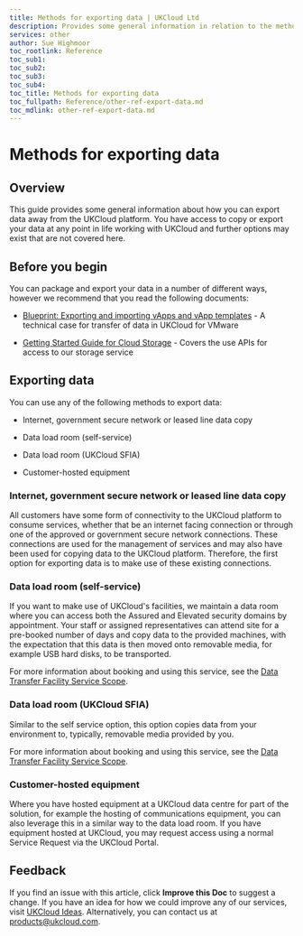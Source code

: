```yaml
---
title: Methods for exporting data | UKCloud Ltd
description: Provides some general information in relation to the methods available to customers to export data away from UKCloud when needed
services: other
author: Sue Highmoor
toc_rootlink: Reference
toc_sub1: 
toc_sub2:
toc_sub3:
toc_sub4:
toc_title: Methods for exporting data
toc_fullpath: Reference/other-ref-export-data.md
toc_mdlink: other-ref-export-data.md
---
```


# Methods for exporting data

## Overview

This guide provides some general information about how you can export data away from the UKCloud platform. You have access to copy or export your data at any point in life working with UKCloud and further options may exist that are not covered here.

## Before you begin

You can package and export your data in a number of different ways, however we recommend that you read the following documents:

- [Blueprint: Exporting and importing vApps and vApp templates](https://ukcloud.com/wp-content/uploads/2018/08/ukc-gen-136-exporting-and-importing-vapps-and-vapp-templates-blueprint-v2.pdf) - A technical case for transfer of data in UKCloud for VMware

- [Getting Started Guide for Cloud Storage](../cloud-storage/cs-gs.md) - Covers the use APIs for access to our storage service

## Exporting data

You can use any of the following methods to export data:

- Internet, government secure network or leased line data copy

- Data load room (self-service)

- Data load room (UKCloud SFIA)

- Customer-hosted equipment

### Internet, government secure network or leased line data copy

All customers have some form of connectivity to the UKCloud platform to consume services, whether that be an internet facing connection or through one of the approved or government secure network connections. These connections are used for the management of services and may also have been used for copying data to the UKCloud platform. Therefore, the first option for exporting data is to make use of these existing connections.

### Data load room (self-service)

If you want to make use of UKCloud's facilities, we maintain a data room where you can access both the Assured and Elevated security domains by appointment. Your staff or assigned representatives can attend site for a pre-booked number of days and copy data to the provided machines, with the expectation that this data is then moved onto removable media, for example USB hard disks, to be transported.

For more information about booking and using this service, see the [Data Transfer Facility Service Scope](../enablement/enbl-sco-dtf.md).

### Data load room (UKCloud SFIA)

Similar to the self service option, this option copies data from your environment to, typically, removable media provided by you.

For more information about booking and using this service, see the [Data Transfer Facility Service Scope](../enablement/enbl-sco-dtf.md).

### Customer-hosted equipment

Where you have hosted equipment at a UKCloud data centre for part of the solution, for example the hosting of communications equipment, you can also leverage this in a similar way to the data load room. If you have equipment hosted at UKCloud, you may request access using a normal Service Request via the UKCloud Portal.

## Feedback

If you find an issue with this article, click **Improve this Doc** to suggest a change. If you have an idea for how we could improve any of our services, visit [UKCloud Ideas](https://ideas.ukcloud.com). Alternatively, you can contact us at <products@ukcloud.com>.
